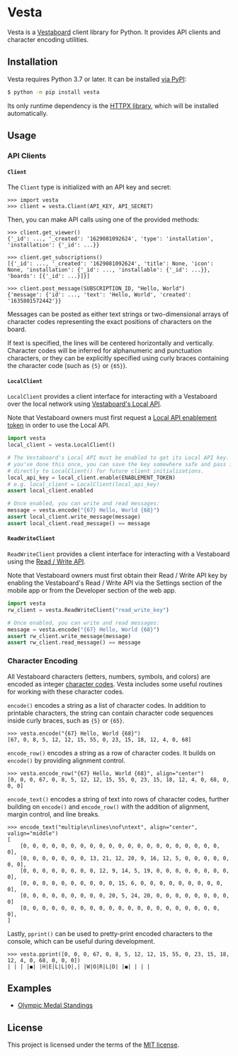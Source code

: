 # Vesta

Vesta is a [Vestaboard](https://www.vestaboard.com/) client library for Python.
It provides API clients and character encoding utilities.

## Installation

Vesta requires Python 3.7 or later. It can be installed [via PyPI][pypi]:

```sh
$ python -m pip install vesta
```

Its only runtime dependency is the [HTTPX library][httpx], which will be
installed automatically.

[pypi]: https://pypi.org/project/vesta/
[httpx]: https://www.python-httpx.org/

## Usage

### API Clients

#### `Client`

The `Client` type is initialized with an API key and secret:

```pycon
>>> import vesta
>>> client = vesta.Client(API_KEY, API_SECRET)
```

Then, you can make API calls using one of the provided methods:

```pycon
>>> client.get_viewer()
{'_id': ..., '_created': '1629081092624', 'type': 'installation', 'installation': {'_id': ...}}

>>> client.get_subscriptions()
[{'_id': ..., '_created': '1629081092624', 'title': None, 'icon': None, 'installation': {'_id': ..., 'installable': {'_id': ...}}, 'boards': [{'_id': ...}]}]

>>> client.post_message(SUBSCRIPTION_ID, "Hello, World")
{'message': {'id': ..., 'text': 'Hello, World', 'created': '1635801572442'}}
```

Messages can be posted as either text strings or two-dimensional arrays of
character codes representing the exact positions of characters on the board.

If text is specified, the lines will be centered horizontally and vertically.
Character codes will be inferred for alphanumeric and punctuation characters,
or they can be explicitly specified using curly braces containing the character
code (such as `{5}` or `{65}`).

#### `LocalClient`

`LocalClient` provides a client interface for interacting with a Vestaboard
over the local network using [Vestaboard's Local API](https://docs.vestaboard.com/local).

Note that Vestaboard owners must first request a
[Local API enablement token](https://www.vestaboard.com/local-api)
in order to use the Local API.

```py
import vesta
local_client = vesta.LocalClient()

# The Vestaboard's Local API must be enabled to get its Local API key. After
# you've done this once, you can save the key somewhere safe and pass it
# directly to LocalClient() for future client initializations.
local_api_key = local_client.enable(ENABLEMENT_TOKEN)
# e.g. local_client = LocalClient(local_api_key)
assert local_client.enabled

# Once enabled, you can write and read messages:
message = vesta.encode("{67} Hello, World {68}")
assert local_client.write_message(message)
assert local_client.read_message() == message
```

#### `ReadWriteClient`

`ReadWriteClient` provides a client interface for interacting with a Vestaboard
using the [Read / Write API](https://docs.vestaboard.com/read-write).

Note that Vestaboard owners must first obtain their Read / Write API key by
enabling the Vestaboard's Read / Write API via the Settings section of the
mobile app or from the Developer section of the web app.

```py
import vesta
rw_client = vesta.ReadWriteClient("read_write_key")

# Once enabled, you can write and read messages:
message = vesta.encode("{67} Hello, World {68}")
assert rw_client.write_message(message)
assert rw_client.read_message() == message
```

### Character Encoding

All Vestaboard characters (letters, numbers, symbols, and colors) are encoded
as integer [character codes](https://docs.vestaboard.com/characters). Vesta
includes some useful routines for working with these character codes.

`encode()` encodes a string as a list of character codes. In addition to
printable characters, the string can contain character code sequences inside
curly braces, such as `{5}` or `{65}`.

```pycon
>>> vesta.encode("{67} Hello, World {68}")
[67, 0, 8, 5, 12, 12, 15, 55, 0, 23, 15, 18, 12, 4, 0, 68]
```

`encode_row()` encodes a string as a row of character codes. It builds on
`encode()` by providing alignment control.

```pycon
>>> vesta.encode_row("{67} Hello, World {68}", align="center")
[0, 0, 0, 67, 0, 8, 5, 12, 12, 15, 55, 0, 23, 15, 18, 12, 4, 0, 68, 0, 0, 0]
```

`encode_text()` encodes a string of text into rows of character codes, further
building on `encode()` and `encode_row()` with the addition of alignment,
margin control, and line breaks.

```pycon
>>> encode_text("multiple\nlines\nof\ntext", align="center", valign="middle")
[
    [0, 0, 0, 0, 0, 0, 0, 0, 0, 0, 0, 0, 0, 0, 0, 0, 0, 0, 0, 0, 0, 0],
    [0, 0, 0, 0, 0, 0, 0, 13, 21, 12, 20, 9, 16, 12, 5, 0, 0, 0, 0, 0, 0, 0],
    [0, 0, 0, 0, 0, 0, 0, 0, 12, 9, 14, 5, 19, 0, 0, 0, 0, 0, 0, 0, 0, 0],
    [0, 0, 0, 0, 0, 0, 0, 0, 0, 0, 15, 6, 0, 0, 0, 0, 0, 0, 0, 0, 0, 0],
    [0, 0, 0, 0, 0, 0, 0, 0, 0, 20, 5, 24, 20, 0, 0, 0, 0, 0, 0, 0, 0, 0]
    [0, 0, 0, 0, 0, 0, 0, 0, 0, 0, 0, 0, 0, 0, 0, 0, 0, 0, 0, 0, 0, 0],
]
```

Lastly, `pprint()` can be used to pretty-print encoded characters to the
console, which can be useful during development.

```pycon
>>> vesta.pprint([0, 0, 0, 67, 0, 8, 5, 12, 12, 15, 55, 0, 23, 15, 18, 12, 4, 0, 68, 0, 0, 0])
| | | |◼︎| |H|E|L|L|O|,| |W|O|R|L|D| |◼︎| | | |
```

## Examples

- [Olympic Medal Standings](https://gist.github.com/jparise/f3142c58d3478ff1b236ee061f541724)

## License

This project is licensed under the terms of the [MIT license](LICENSE).
